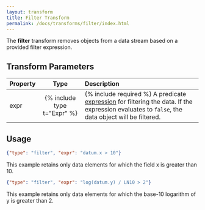 ```yaml
---
layout: transform
title: Filter Transform
permalink: /docs/transforms/filter/index.html
---
```


The **filter** transform removes objects from a data stream based on a provided filter expression.

## Transform Parameters

| Property            | Type                        | Description   |
| :------------------ | :-------------------------: | :------------ |
| expr                | {% include type t="Expr" %} | {% include required %} A predicate [expression](../../expressions) for filtering the data. If the expression evaluates to `false`, the data object will be filtered.|

## Usage

```json
{"type": "filter", "expr": "datum.x > 10"}
```

This example retains only data elements for which the field x is greater than 10.

```json
{"type": "filter", "expr": "log(datum.y) / LN10 > 2"}
```

This example retains only data elements for which the base-10 logarithm of y is greater than 2.